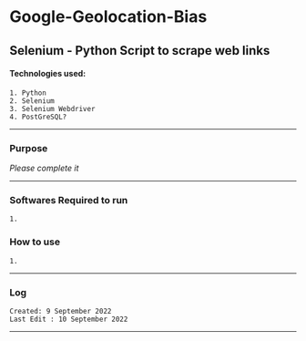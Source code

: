 # Google-Geolocation-Bias
## Selenium - Python Script to scrape web links

#### Technologies used:
    1. Python
    2. Selenium
    3. Selenium Webdriver
    4. PostGreSQL?

---

### Purpose

*Please complete it*

---
    
### Softwares Required to run
    1. 


### How to use

    1. 

---

### Log

    Created: 9 September 2022
    Last Edit : 10 September 2022
    
---

